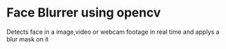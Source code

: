 # Face Blurrer using opencv
Detects face in a image,video or webcam footage in real time and applys a blur mask on it
